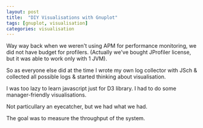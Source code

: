 ```yaml
---
layout: post
title:  "DIY Visualisations with Gnuplot"
tags: [gnuplot, visualisation]
categories: visualisation
---
```


Way way back when we weren't using APM for performance monitoring, we did not have budget for profilers. (Actually we've bought JProfiler license, but it was able to work only with 1 JVM).

So as everyone else did at the time I wrote my own log collector with JSch & collected all possible logs & started thinking about visualisation.

I was too lazy to learn javascript just for D3 library. I had to do some manager-friendly visualisations.

Not particullary an eyecatcher, but we had what we had.

The goal was to measure the throughput of the system.